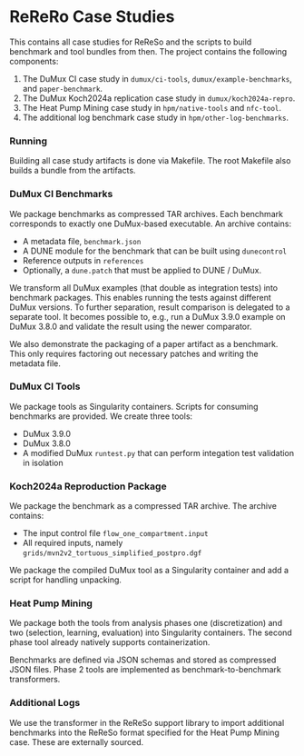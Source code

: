 <!--
SPDX-FileCopyrightText: 2023-2025 The ReReSo Authors, see AUTHORS.md

SPDX-License-Identifier: CC-BY-4.0
-->

# ReReRo Case Studies

This contains all case studies for ReReSo and the scripts to build benchmark and tool bundles from then. The project
contains the following components:

1. The DuMux CI case study in `dumux/ci-tools`, `dumux/example-benchmarks`, and `paper-benchmark`.
2. The DuMux Koch2024a replication case study in `dumux/koch2024a-repro`.
3. The Heat Pump Mining case study in `hpm/native-tools` and `nfc-tool`.
4. The additional log benchmark case study in `hpm/other-log-benchmarks`.

### Running

Building all case study artifacts is done via Makefile. The root Makefile also builds a bundle from the artifacts.

### DuMux CI Benchmarks

We package benchmarks as compressed TAR archives. Each benchmark corresponds to exactly one DuMux-based executable. An
archive contains:

- A metadata file, `benchmark.json`
- A DUNE module for the benchmark that can be built using `dunecontrol`
- Reference outputs in `references`
- Optionally, a `dune.patch` that must be applied to DUNE / DuMux.

We transform all DuMux examples (that double as integration tests) into benchmark packages. This enables running the
tests against different DuMux versions. To further separation, result comparison is delegated to a separate tool. It
becomes possible to, e.g., run a DuMux 3.9.0 example on DuMux 3.8.0 and validate the result using the newer comparator.

We also demonstrate the packaging of a paper artifact as a benchmark. This only requires factoring out necessary
patches and writing the metadata file.

### DuMux CI Tools

We package tools as Singularity containers. Scripts for consuming benchmarks are provided. We create three tools:

- DuMux 3.9.0
- DuMux 3.8.0
- A modified DuMux `runtest.py` that can perform integation test validation in isolation

### Koch2024a Reproduction Package

We package the benchmark as a compressed TAR archive. The archive contains:

- The input control file `flow_one_compartment.input`
- All required inputs, namely `grids/mvn2v2_tortuous_simplified_postpro.dgf`

We package the compiled DuMux tool as a Singularity container and add a script for handling unpacking.

### Heat Pump Mining

We package both the tools from analysis phases one (discretization) and two (selection, learning, evaluation) into
Singularity containers. The second phase tool already natively supports containerization.

Benchmarks are defined via JSON schemas and stored as compressed JSON files. Phase 2 tools are implemented as
benchmark-to-benchmark transformers.

### Additional Logs

We use the transformer in the ReReSo support library to import additional benchmarks into the ReReSo format specified
for the Heat Pump Mining case. These are externally sourced.
